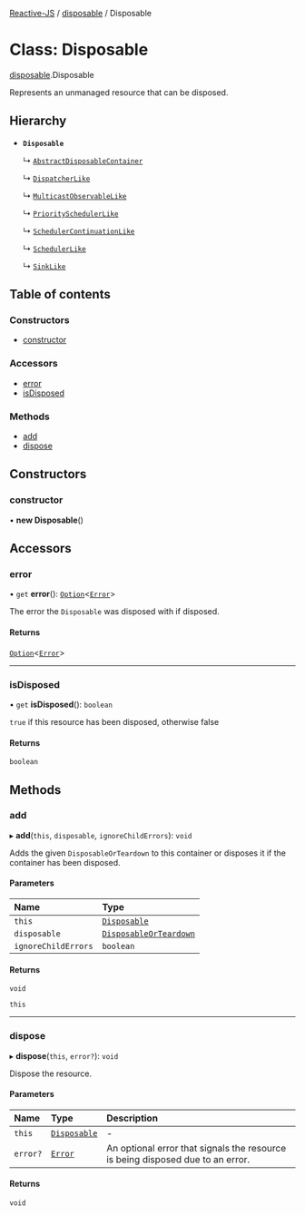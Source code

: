 [Reactive-JS](../README.md) / [disposable](../modules/disposable.md) / Disposable

# Class: Disposable

[disposable](../modules/disposable.md).Disposable

Represents an unmanaged resource that can be disposed.

## Hierarchy

- **`Disposable`**

  ↳ [`AbstractDisposableContainer`](container.AbstractDisposableContainer.md)

  ↳ [`DispatcherLike`](../interfaces/dispatcher.DispatcherLike.md)

  ↳ [`MulticastObservableLike`](../interfaces/observable.MulticastObservableLike.md)

  ↳ [`PrioritySchedulerLike`](../interfaces/scheduler.PrioritySchedulerLike.md)

  ↳ [`SchedulerContinuationLike`](../interfaces/scheduler.SchedulerContinuationLike.md)

  ↳ [`SchedulerLike`](../interfaces/scheduler.SchedulerLike.md)

  ↳ [`SinkLike`](../interfaces/sink.SinkLike.md)

## Table of contents

### Constructors

- [constructor](disposable.Disposable.md#constructor)

### Accessors

- [error](disposable.Disposable.md#error)
- [isDisposed](disposable.Disposable.md#isdisposed)

### Methods

- [add](disposable.Disposable.md#add)
- [dispose](disposable.Disposable.md#dispose)

## Constructors

### constructor

• **new Disposable**()

## Accessors

### error

• `get` **error**(): [`Option`](../modules/option.md#option)<[`Error`](../interfaces/disposable.Error.md)\>

The error the `Disposable` was disposed with if disposed.

#### Returns

[`Option`](../modules/option.md#option)<[`Error`](../interfaces/disposable.Error.md)\>

___

### isDisposed

• `get` **isDisposed**(): `boolean`

`true` if this resource has been disposed, otherwise false

#### Returns

`boolean`

## Methods

### add

▸ **add**(`this`, `disposable`, `ignoreChildErrors`): `void`

Adds the given `DisposableOrTeardown` to this container or disposes it if the container has been disposed.

#### Parameters

| Name | Type |
| :------ | :------ |
| `this` | [`Disposable`](disposable.Disposable.md) |
| `disposable` | [`DisposableOrTeardown`](../modules/disposable.md#disposableorteardown) |
| `ignoreChildErrors` | `boolean` |

#### Returns

`void`

`this`

___

### dispose

▸ **dispose**(`this`, `error?`): `void`

Dispose the resource.

#### Parameters

| Name | Type | Description |
| :------ | :------ | :------ |
| `this` | [`Disposable`](disposable.Disposable.md) | - |
| `error?` | [`Error`](../interfaces/disposable.Error.md) | An optional error that signals the resource is being disposed due to an error. |

#### Returns

`void`
